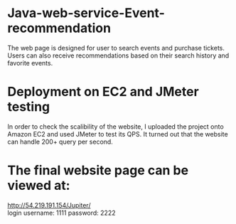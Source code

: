 # Java-web-service-Event-recommendation
The web page is designed for user to search events and purchase tickets. Users can also receive recommendations based on their search history and favorite events.

# Deployment on EC2 and JMeter testing
In order to check the scalibility of the website, I uploaded the project onto Amazon EC2 and used JMeter to test its QPS. It turned out that the website can handle 200+ query per second.

# The final website page can be viewed at:
http://54.219.191.154/Jupiter/  
login username: 1111
password: 2222
